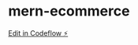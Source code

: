 # mern-ecommerce

[Edit in Codeflow ⚡️](https://stackblitz.com/~/github.com/omkargarde/mern-ecommerce)
